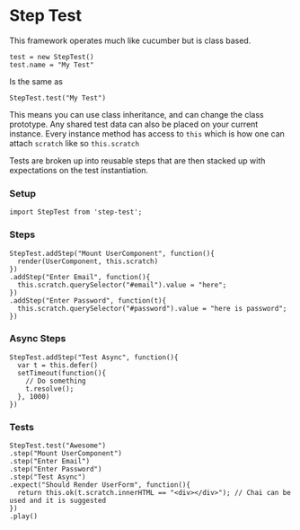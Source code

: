 # Step Test
This framework operates much like cucumber but is class based. 
```
test = new StepTest()
test.name = "My Test"
``` 
Is the same as 
```
StepTest.test("My Test")
```
This means you can use class inheritance, and can change the class prototype. Any shared test data can also be placed on your current instance. Every instance method has access to ```this``` which is how one can attach ```scratch``` like so ```this.scratch```

Tests are broken up into reusable steps that are then stacked up with expectations on the test instantiation.

### Setup
```
import StepTest from 'step-test';
```

### Steps
```
StepTest.addStep("Mount UserComponent", function(){
  render(UserComponent, this.scratch)
})
.addStep("Enter Email", function(){
  this.scratch.querySelector("#email").value = "here";
})
.addStep("Enter Password", function(t){
  this.scratch.querySelector("#password").value = "here is password";
})
```

### Async Steps
```
StepTest.addStep("Test Async", function(){
  var t = this.defer()
  setTimeout(function(){
    // Do something
    t.resolve();
  }, 1000)
})
```

### Tests
```
StepTest.test("Awesome")
.step("Mount UserComponent")
.step("Enter Email")
.step("Enter Password")
.step("Test Async")
.expect("Should Render UserForm", function(){
  return this.ok(t.scratch.innerHTML == "<div></div>"); // Chai can be used and it is suggested
})
.play()
```
